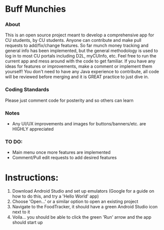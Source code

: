 # Buff Munchies
### About

  This is an open source project meant to develop a comprehensive app for CU students, by CU students. Anyone can contribute 
  and make pull requests to add/fix/change features. So far munch money tracking and general info has been implemented, but the
  general methodology is used to log in to most CU portals including D2L, myCUInfo, etc. Feel free to run the current app and 
  mess around with the code to get familiar. If you have any ideas for features or improvements, make a comment or implement
  them yourself! You don't need to have any Java experience to contribute, all code will be reviewed before merging and it is
  GREAT practice to just dive in.
  
### Coding Standards

  Please just comment code for posterity and so others can learn

### Notes

* Any UI/UX improvements and images for buttons/banners/etc. are HIGHLY appreciated

### TO DO:

* Main menu once more features are implemented
* Comment/Pull edit requests to add desired features

# Instructions:

1. Download Android Studio and set up emulators (Google for a guide on how to do this, and try a 'Hello World' app)
2. Choose 'Open...' or a similar option to open an existing project
3. Navigate to the FoodTracker, it should have a green Android Studio icon next to it
4. Voila... you should be able to click the green 'Run' arrow and the app should start up
